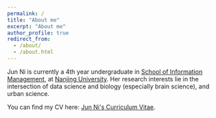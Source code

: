 ```yaml
---
permalink: /
title: "About me"
excerpt: "About me"
author_profile: true
redirect_from: 
  - /about/
  - /about.html
---
```


Jun Ni is currently a 4th year undergraduate in [School of Information Management](https://im.nju.edu.cn/main.htm), at [Nanjing University](https://www.nju.edu.cn/). Her research interests lie in the intersection of data science and biology (especially brain science), and urban science.

You can find my CV here: [Jun Ni's Curriculum Vitae](../assets/NJ_resume.pdf).

